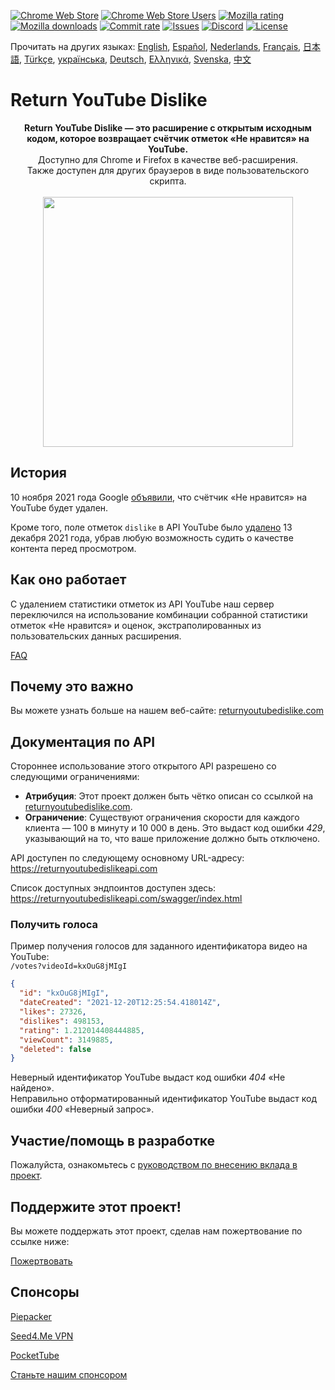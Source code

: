 [![Chrome Web Store](https://img.shields.io/chrome-web-store/stars/gebbhagfogifgggkldgodflihgfeippi?label=Chrome%20Rating&style=flat&logo=google)](https://chrome.google.com/webstore/detail/youtube-dislike-button/gebbhagfogifgggkldgodflihgfeippi/)
[![Chrome Web Store Users](https://img.shields.io/chrome-web-store/users/gebbhagfogifgggkldgodflihgfeippi?label=Chrome%20Users&style=flat&logo=google)](https://chrome.google.com/webstore/detail/youtube-dislike-button/gebbhagfogifgggkldgodflihgfeippi/)
[![Mozilla rating](https://img.shields.io/amo/stars/return-youtube-dislikes?label=Firefox%20Rating&style=flat&logo=firefox)](https://addons.mozilla.org/en-US/firefox/addon/return-youtube-dislikes/)
[![Mozilla downloads](https://img.shields.io/amo/users/return-youtube-dislikes?label=Firefox%20Users&style=flat&logo=firefox)](https://addons.mozilla.org/en-US/firefox/addon/return-youtube-dislikes/)
[![Commit rate](https://img.shields.io/github/commit-activity/m/Anarios/return-youtube-dislike?label=Commits&style=flat)](https://github.com/Anarios/return-youtube-dislike/commits/main)
[![Issues](https://img.shields.io/github/issues/Anarios/return-youtube-dislike?style=flat&label=Issues)](https://github.com/Anarios/return-youtube-dislike/issues)
[![Discord](https://img.shields.io/discord/909435648170160229?label=Discord&style=flat&logo=discord)](https://discord.gg/UMxyMmCgfF)
[![License](https://img.shields.io/badge/License-GPLv3-blue.svg?style=flat)](https://github.com/Anarios/return-youtube-dislike/blob/main/LICENSE)


Прочитать на других языках: [English](README.md), [Español](READMEes.md), [Nederlands](READMEnl.md), [Français](READMEfr.md), [日本語](READMEja.md), [Türkçe](READMEtr.md), [українська](READMEuk.md), [Deutsch](READMEde.md), [Ελληνικά](READMEgr.md), [Svenska](READMEsv.md), [中文](READMEcn.md)


# Return YouTube Dislike

<p align="center">
    <b>Return YouTube Dislike — это расширение с открытым исходным кодом, которое возвращает счётчик отметок «Не нравится» на YouTube.</b><br>
    Доступно для Chrome и Firefox в качестве веб-расширения.<br>
    Также доступен для других браузеров в виде пользовательского скрипта.<br><br>
    <img width="400px" src="https://user-images.githubusercontent.com/18729296/141743755-2be73297-250e-4cd1-ac93-8978c5a39d10.png"/>
</p>

## История

10 ноября 2021 года Google [объявили](https://blog.youtube/news-and-events/update-to-youtube/), что счётчик «Не нравится» на YouTube будет удален.

Кроме того, поле отметок `dislike` в API YouTube было [удалено](https://support.google.com/youtube/thread/134791097/update-to-youtube-dislike-counts) 13 декабря 2021 года, убрав любую возможность судить о качестве контента перед просмотром.

## Как оно работает

С удалением статистики отметок из API YouTube наш сервер переключился на использование комбинации собранной статистики отметок «Не нравится» и оценок, экстраполированных из пользовательских данных расширения.

[FAQ](https://github.com/Anarios/return-youtube-dislike/blob/main/Docs/FAQru.md)

## Почему это важно

Вы можете узнать больше на нашем веб-сайте: [returnyoutubedislike.com](https://www.returnyoutubedislike.com/)

## Документация по API

Стороннее использование этого открытого API разрешено со следующими ограничениями:

- **Атрибуция**: Этот проект должен быть чётко описан со ссылкой на [returnyoutubedislike.com](https://returnyoutubedislike.com/).
- **Ограничение**: Существуют ограничения скорости для каждого клиента — 100 в минуту и 10 000 в день. Это выдаст код ошибки _429_, указывающий на то, что ваше приложение должно быть отключено.

API доступен по следующему основному URL-адресу:  
https://returnyoutubedislikeapi.com

Список доступных эндпоинтов доступен здесь:  
https://returnyoutubedislikeapi.com/swagger/index.html

### Получить голоса

Пример получения голосов для заданного идентификатора видео на YouTube:  
`/votes?videoId=kxOuG8jMIgI`

```json
{
  "id": "kxOuG8jMIgI",
  "dateCreated": "2021-12-20T12:25:54.418014Z",
  "likes": 27326,
  "dislikes": 498153,
  "rating": 1.212014408444885,
  "viewCount": 3149885,
  "deleted": false
}
```

Неверный идентификатор YouTube выдаст код ошибки _404_ «Не найдено».  
Неправильно отформатированный идентификатор YouTube выдаст код ошибки _400_ «Неверный запрос».

<!---
## Документация по API

Вы можете просмотреть всю документацию на нашем веб-сайте.
[https://returnyoutubedislike.com/documentation/](https://returnyoutubedislike.com/documentation/) -->

## Участие/помощь в разработке

Пожалуйста, ознакомьтесь с [руководством по внесению вклада в проект](https://github.com/Anarios/return-youtube-dislike/blob/main/CONTRIBUTINGru.md).

## Поддержите этот проект!

Вы можете поддержать этот проект, сделав нам пожертвование по ссылке ниже:

[Пожертвовать](https://returnyoutubedislike.com/donate)

## Спонсоры

[Piepacker](https://piepacker.com)

[Seed4.Me VPN](https://www.seed4.me/users/register?gift=ReturnYoutubeDislike)

[PocketTube](https://yousub.info/?utm_source=returnyoutubedislike)

[Станьте нашим спонсором](https://www.patreon.com/join/returnyoutubedislike/checkout?rid=8008601)
